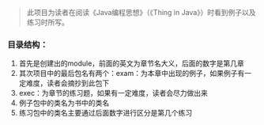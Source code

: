 > 此项目为读者在阅读《Java编程思想》（《Thing in Java》）时看到例子以及练习时所写。
### 目录结构：
1. 首先是创建出的module，前面的英文为章节名大义，后面的数字是第几章
2. 其次项目中的最后包名有两个：exam：为本章中出现的例子，如果例子有一定难度，读者会摘抄到此包下
3. exec：为章节的练习题，如果有一定难度，读者会尽力做出来
4. 例子包中的类名为书中的类名
5. 练习包中的类名主要通过后面数字进行区分是第几个练习